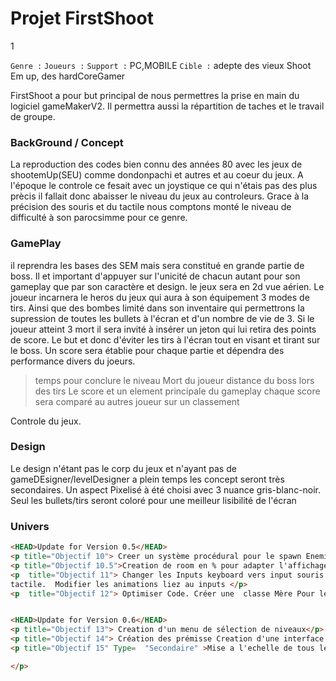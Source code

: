 

# Projet FirstShoot
1

`Genre :`
`Joueurs :`
`Support :` PC,MOBILE
`Cible :` adepte des vieux Shoot Em up, des hardCoreGamer

FirstShoot a pour but principal de nous permettres la prise en main du logiciel gameMakerV2.
Il permettra aussi la répartition de taches et le travail de groupe. 


### BackGround / Concept
La reproduction des codes bien connu des années 80 avec les jeux de shootemUp(SEU) comme dondonpachi et autres et au coeur du jeux. A l'époque le controle ce fesait avec un joystique ce qui n'étais pas des plus prècis il fallait donc abaisser le niveau du jeux au controleurs. Grace à la précision des souris et du tactile nous comptons monté le niveau de difficulté à son parocsimme pour ce genre.



### GamePlay


il reprendra les bases des SEM mais sera constitué en grande partie de boss. Il et important d'appuyer sur l'unicité de chacun autant pour son gameplay que par son caractère et design.
 le jeux sera en 2d vue aérien. Le joueur incarnera le heros du jeux qui aura à son équipement 3 modes de tirs.
 Ainsi que des bombes limité dans son inventaire qui permettrons la supression de toutes les bullets à l'écran
 et d'un nombre de vie de 3. Si le joueur atteint 3 mort il sera invité à insérer un jeton qui lui retira des points de score. 
 Le but et donc d'éviter les tirs à l'écran tout en visant et tirant sur le boss.
 Un score sera établie pour chaque partie et dépendra des performance divers du joeurs. 
> temps pour conclure le niveau
> Mort du joueur
> distance du boss lors des tirs
Le score et un element principale du gameplay chaque score sera comparé au autres joueur sur un classement 


 Controle du jeux.




### Design 
Le design n'étant pas le corp du jeux et n'ayant pas de gameDEsigner/levelDesigner a plein temps les concept seront très secondaires.
Un aspect Pixelisé à été choisi avec 3 nuance gris-blanc-noir.
Seul les bullets/tirs seront coloré pour une meilleur lisibilité de l'écran

### Univers




```HTML
<HEAD>Update for Version 0.5</HEAD>
<p title="Objectif 10"> Creer un système procédural pour le spawn Enemie. //première étape de la génération procédurale des niveaux</p> 
<p title="Objectif 10.5">Creation de room en % pour adapter l'affichage à chaque écran </p> 
<p  title="Objectif 11"> Changer les Inputs keyboard vers input souris pour passer sur 
tactile.  Modifier les animations liez au inputs </p>   
<p  title="Objectif 12"> Optimiser Code. Créer une  classe Mère Pour les Enemies et bullets<!--redondance -->


<HEAD>Update for Version 0.6</HEAD>
<p title="Objectif 13"> Creation d'un menu de sélection de niveaux</p> 
<p title="Objectif 14"> Création des prémisse Creation d'une interface de type borne arcade année 80 //Ajout Font Pixel</p>
<p title="Objectif 15" Type=  "Secondaire" >Mise a l'echelle de tous les éléments</p>

</p>
```